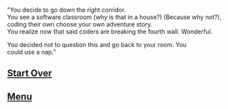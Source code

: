 "You decide to go down the right corridor.  
You see a software classroom (why is that 
in a house?) (Because why not?), 
coding their own choose your own adventure story.  
You realize now that said coders are breaking the fourth wall. 
Wonderful.

You decided not to question this and go back to your room. You  
could use a nap."

[Start Over](beginning.md)  
---
[Menu](../README.md)
---
